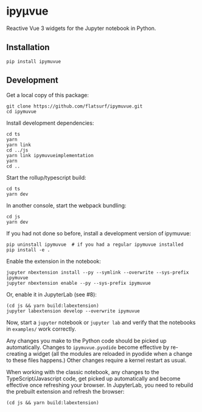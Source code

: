 # ipyμvue

Reactive Vue 3 widgets for the Jupyter notebook in Python.

Installation
------------

    pip install ipymuvue

Development
-----------

Get a local copy of this package:

    git clone https://github.com/flatsurf/ipymuvue.git
    cd ipymuvue

Install development dependencies:

    cd ts
    yarn
    yarn link
    cd ../js
    yarn link ipymuvueimplementation
    yarn
    cd ..

Start the rollup/typescript build:

    cd ts
    yarn dev

In another console, start the webpack bundling:

    cd js
    yarn dev

If you had not done so before, install a development version of ipymuvue:

    pip uninstall ipymuvue  # if you had a regular ipymuvue installed
    pip install -e .

Enable the extension in the notebook:

    jupyter nbextension install --py --symlink --overwrite --sys-prefix ipymuvue
    jupyter nbextension enable --py --sys-prefix ipymuvue

Or, enable it in JupyterLab (see #8):

    (cd js && yarn build:labextension)
    jupyter labextension develop --overwrite ipymuvue

Now, start a `jupyter` notebook or `jupyter lab` and verify that the notebooks in `examples/` work correctly.

Any changes you make to the Python code should be picked up automatically. Changes to `ipymuvue.pyodide` become effective by re-creating a widget (all the modules are reloaded in pyodide when a change to these files happens.) Other changes require a kernel restart as usual.

When working with the classic notebook, any changes to the TypeScript/Javascript code, get picked up automatically and become effective once refreshing your browser. In JupyterLab, you need to rebuild the prebuilt extension and refresh the browser:

    (cd js && yarn build:labextension)
